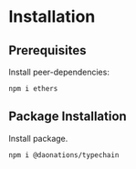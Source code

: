 # Installation

## Prerequisites

Install peer-dependencies:

```
npm i ethers
```

## Package Installation

Install package.

```
npm i @daonations/typechain
```

